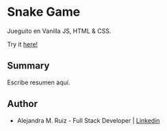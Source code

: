 # Snake Game

Jueguito en Vanilla JS, HTML & CSS.  

Try it [here!](https://alejandramruiz.github.io/snake-game/)

<!-- <image src ="images/rps-img.png" width="750" height="435"> -->

## Summary
Escribe resumen aquí.
<!-- Though modest, this was my first game in pure JavaScript, HTML & CSS, and the process meant gaining a handle on the Math object. As a little girl, I remember playing my first computer games in the 90s and being in awe, wondering how the computer was able to make random selections on its own, so solving this old mystery from my past was both charming and even a bit heartwarming. I was also able to strengthen my "event-handler muscle", a function which continuous to present itself in my JavaScript projects. I used to feel that projects like these were too boring or basic, but I'm so glad I ended up doing them as the experience has been humbling, and I've consequently learnt to appreciate all there is to gain from them. Excited to take on the next programming challenge!     -->

## Author 
* Alejandra M. Ruiz - Full Stack Developer | [Linkedin](https://www.linkedin.com/in/alejandra-m-ruiz/)
